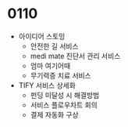 # 0110
- 아이디어 스토밍
	- 안전한 길 서비스 
	- medi mate 진단서 관리 서비스
	- 엄마 여기어때
	- 무기력증 치료 서비스
- TIFY 서비스 상세화 
	- 펀딩 미달성 시 해결방법
	- 서비스 플로우차트 회의
	- 결제 자동화 구상
